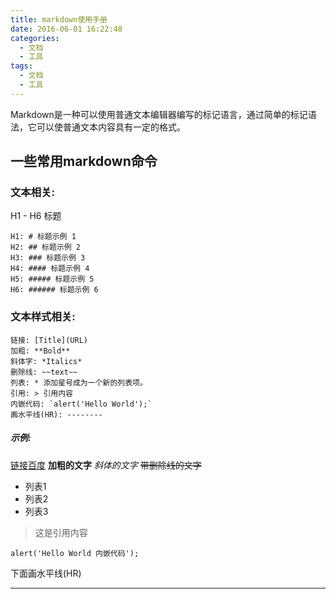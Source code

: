 ```yaml
---
title: markdown使用手册
date: 2016-06-01 16:22:48
categories: 
  - 文档
  - 工具
tags: 
  - 文档
  - 工具
---
```


Markdown是一种可以使用普通文本编辑器编写的标记语言，通过简单的标记语法，它可以使普通文本内容具有一定的格式。
<!--more-->

## 一些常用markdown命令 

### 文本相关:

H1 - H6 标题

```
H1: # 标题示例 1
H2: ## 标题示例 2
H3: ### 标题示例 3
H4: #### 标题示例 4
H5: ##### 标题示例 5
H6: ###### 标题示例 6
```

### 文本样式相关:
```
链接: [Title](URL)
加粗: **Bold**
斜体字: *Italics*
删除线: ~~text~~
列表: * 添加星号成为一个新的列表项。
引用: > 引用内容
内嵌代码: `alert('Hello World');`
画水平线(HR): --------
```
##### 示例:
[链接百度](http://www.baidu.com) **加粗的文字** *斜体的文字* ~~带删除线的文字~~

* 列表1
* 列表2
* 列表3

> 这是引用内容

`alert('Hello World 内嵌代码');`

下面画水平线(HR)

--------
